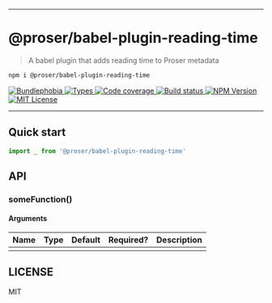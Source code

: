 <hr/>

# @proser/babel-plugin-reading-time

> A babel plugin that adds reading time to Proser metadata

```sh
npm i @proser/babel-plugin-reading-time
```

<p>
  <a href="https://bundlephobia.com/result?p=@proser/babel-plugin-reading-time">
    <img alt="Bundlephobia" src="https://img.shields.io/bundlephobia/minzip/@proser/babel-plugin-reading-time?style=for-the-badge&labelColor=24292e">
  </a>
  <a aria-label="Types" href="https://www.npmjs.com/package/@proser/babel-plugin-reading-time">
    <img alt="Types" src="https://img.shields.io/npm/types/@proser/babel-plugin-reading-time?style=for-the-badge&labelColor=24292e">
  </a>
  <a aria-label="Code coverage report" href="https://codecov.io/gh/proser-js/babel-plugin-reading-time">
    <img alt="Code coverage" src="https://img.shields.io/codecov/c/gh/proser-js/babel-plugin-reading-time?style=for-the-badge&labelColor=24292e">
  </a>
  <a aria-label="Build status" href="https://travis-ci.com/proser-js/babel-plugin-reading-time">
    <img alt="Build status" src="https://img.shields.io/travis/com/proser-js/babel-plugin-reading-time?style=for-the-badge&labelColor=24292e">
  </a>
  <a aria-label="NPM version" href="https://www.npmjs.com/package/@proser/babel-plugin-reading-time">
    <img alt="NPM Version" src="https://img.shields.io/npm/v/@proser/babel-plugin-reading-time?style=for-the-badge&labelColor=24292e">
  </a>
  <a aria-label="License" href="https://jaredlunde.mit-license.org/">
    <img alt="MIT License" src="https://img.shields.io/npm/l/@proser/babel-plugin-reading-time?style=for-the-badge&labelColor=24292e">
  </a>
</p>

---

## Quick start

```js
import _ from '@proser/babel-plugin-reading-time'
```

## API

### someFunction()

#### Arguments

| Name | Type | Default | Required? | Description |
| ---- | ---- | ------- | --------- | ----------- |
|      |      |         |           |             |

## LICENSE

MIT
